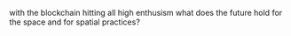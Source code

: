with the blockchain hitting all high enthusism what does the future hold for the space and for spatial practices?
